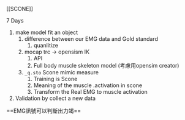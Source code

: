 [[SCONE]]

7 Days
1. make model fit an object
	1. difference between our EMG data and Gold standard
		1. quanlitize 
	2. mocap trc -> opensism IK 
		1. API
		2. Full body muscle skeleton model (考慮用opensim creator)
	3. `_q.sto` Scone mimic measure
		1. Training is Scone
		2. Meaning of the muscle .activation in scone
		3. Transform the Real EMG to muscle activation
2. Validation by collect a new data

==EMG訊號可以判斷出力竭==